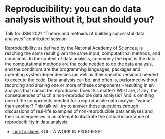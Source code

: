 # Reproducibility: you can do data analysis without it, but should you?
Talk for JSM 2022  “Theory and methods of building successful data analyses” contributed session 

Reproducibility, as defined by the National Academy of Sciences, is reaching the same result given the same input, 
computational methods, and conditions. 
In the context of data analysis, commonly the input is the data, 
the computational methods are the code needed to do the data analysis,
and the conditions are the programming languages, 
packages and operating system dependencies (as well as their specific versions)
needed to execute the code.
Data analysis can be, and often is, performed without recording and sharing one or more of these components -
resulting in an analysis that cannot be reproduced. 
Does this matter? What are, if any, the consequences of such a non-reproducible data analysis? 
And is omitting one of the components needed for a reproducible data analysis "worse" than another?
This talk will try to answer these questions through discussions of real-life examples of non-reproducible data analyses 
and their consequences in an attempt to illustrate the critical importance of reproducibility in data analysis.

- [Link to slides](https://ttimbers.github.io/reproducibility-you-can-do-data-analysis-without-it-but-should-you/reproducibility-you-can-do-data-analysis-without-it-but-should-you.html) STILL A WORK IN PROGRESS!